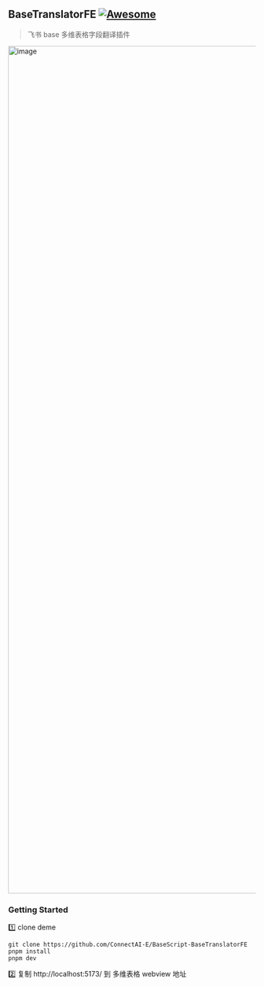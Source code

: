 ## BaseTranslatorFE [![Awesome](https://cdn.rawgit.com/sindresorhus/awesome/d7305f38d29fed78fa85652e3a63e154dd8e8829/media/badge.svg)](https://github.com/connectai-e/awesome-basescript)

> 飞书 base 多维表格字段翻译插件


<img width="1726" alt="image" src="https://github.com/ConnectAI-E/BaseScript-BaseTranslatorFE/assets/50035229/4222959e-574c-4a5d-a4da-65ceefde8074">


### Getting Started

1️⃣ clone deme
```
git clone https://github.com/ConnectAI-E/BaseScript-BaseTranslatorFE
pnpm install
pnpm dev
```
2️⃣ 复制 http://localhost:5173/ 到 多维表格 webview 地址
